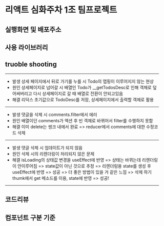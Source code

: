 # 리액트 심화주차 1조 팀프로젝트

## 실행화면 및 배포주소

## 사용 라이브러리

## truoble shooting

---

- 발생
  상세 페이지에서 뒤로 가기를 누를 시
  Todo의 맵핑이 이루어지지 않는 현상
- 원인
  상세페이지로 넘어갈 시 배열인 Todo가
  \_\_getTodosDesc로 인해 객체로 덮어써버리고
  다시 상세페이지로 갈 때 배열로 전환이 안되고있음
- 해결
  리덕스 초기값으로 TodoDesc를 저장, 상세페이지에서 출력할 객체로 활용

---

- 발생
  댓글을 삭제 시 comments.filter에서 에러
- 원인
  배열이던 comments가 액션 후 빈 객체로 바뀌어서
  filter를 수행하지 못함
- 해결
  이미 delete는 썽크 내에서 완료 => reducer에서 comments에 대한 수정코드 삭제

---

- 발생
  댓글 삭제 시 업데이트가 되지 않음
- 원인
  삭제 시의 리렌더링이 처리되지 않은 문제
- 해결
  isLoading의 상태값 변경을 useEffect에 반영
  => 상태는 바뀌는데 리렌더링이 안이루어짐 => state값이 아닌 것으로 추정
  => 리렌더링용 state를 생성 후 useEffect에 반영 => 성공 => 더 좋은 방법이 있을 거 같은 느낌
  => 삭제 하기 thumk에서 get 메소드를 이용, state에 반영 => 성공!

---

## 코드리뷰

## 컴포넌트 구분 기준
